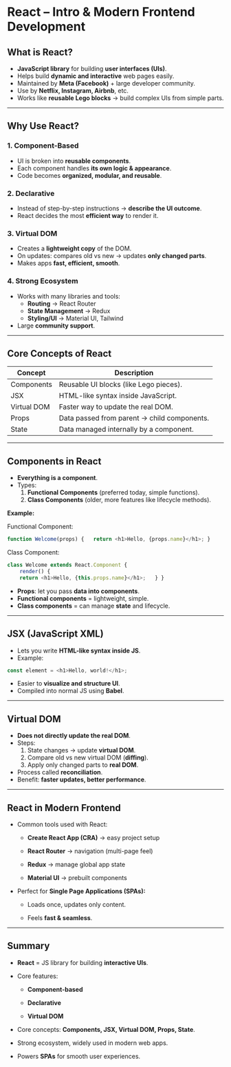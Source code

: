 # React – Intro & Modern Frontend Development

## What is React?

- **JavaScript library** for building **user interfaces (UIs)**.
- Helps build **dynamic and interactive** web pages easily.
- Maintained by **Meta (Facebook)** + large developer community.
- Use by **Netflix, Instagram, Airbnb**, etc.
- Works like **reusable Lego blocks** → build complex UIs from simple parts.

---

## Why Use React?

### 1. Component-Based

- UI is broken into **reusable components**.
- Each component handles **its own logic & appearance**.
- Code becomes **organized, modular, and reusable**.

### 2. Declarative

- Instead of step-by-step instructions → **describe the UI outcome**.
- React decides the most **efficient way** to render it.

### 3. Virtual DOM

- Creates a **lightweight copy** of the DOM.
- On updates: compares old vs new → updates **only changed parts**.
- Makes apps **fast, efficient, smooth**.

### 4. Strong Ecosystem

- Works with many libraries and tools:
    - **Routing** → React Router
    - **State Management** → Redux
    - **Styling/UI** → Material UI, Tailwind
- Large **community support**.

---

## Core Concepts of React

|Concept|Description|
|---|---|
|Components|Reusable UI blocks (like Lego pieces).|
|JSX|HTML-like syntax inside JavaScript.|
|Virtual DOM|Faster way to update the real DOM.|
|Props|Data passed from parent → child components.|
|State|Data managed internally by a component.|

---

## Components in React

- **Everything is a component**.
- Types:
    1. **Functional Components** (preferred today, simple functions).
    2. **Class Components** (older, more features like lifecycle methods).

**Example:**

Functional Component:

```js
function Welcome(props) {   return <h1>Hello, {props.name}</h1>; }
```

Class Component:

```js
class Welcome extends React.Component {   
	render() {     
	return <h1>Hello, {this.props.name}</h1>;   } }
```
- **Props**: let you pass **data into components**.
- **Functional components** = lightweight, simple.
- **Class components** = can manage **state** and lifecycle.

---

## JSX (JavaScript XML)

- Lets you write **HTML-like syntax inside JS**.
- Example:

```js
const element = <h1>Hello, world!</h1>;
```

- Easier to **visualize and structure UI**.
- Compiled into normal JS using **Babel**.

---

## Virtual DOM

- **Does not directly update the real DOM**.
- Steps:
    1. State changes → update **virtual DOM**.
    2. Compare old vs new virtual DOM (**diffing**).
    3. Apply only changed parts to **real DOM**.
- Process called **reconciliation**.
- Benefit: **faster updates, better performance**.

---

## React in Modern Frontend

- Common tools used with React:
    
    - **Create React App (CRA)** → easy project setup
        
    - **React Router** → navigation (multi-page feel)
        
    - **Redux** → manage global app state
        
    - **Material UI** → prebuilt components
        
- Perfect for **Single Page Applications (SPAs):**
    
    - Loads once, updates only content.
        
    - Feels **fast & seamless**.
        

---

## Summary

- **React** = JS library for building **interactive UIs**.
    
- Core features:
    
    - **Component-based**
        
    - **Declarative**
        
    - **Virtual DOM**
        
- Core concepts: **Components, JSX, Virtual DOM, Props, State**.
    
- Strong ecosystem, widely used in modern web apps.
    
- Powers **SPAs** for smooth user experiences.